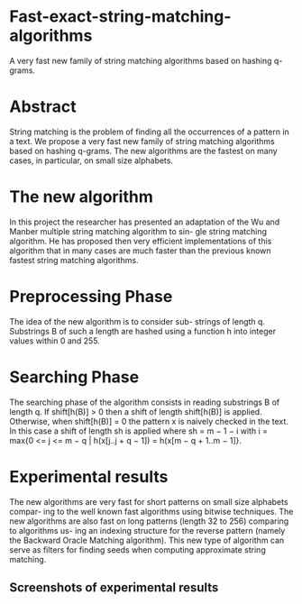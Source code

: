# Fast-exact-string-matching-algorithms
A very fast new family of string matching algorithms based on hashing q-grams.

# Abstract
String matching is the problem of finding all the occurrences of a pattern in a text. We propose a very fast new family of string
matching algorithms based on hashing q-grams. The new algorithms are the fastest on many cases, in particular, on small size
alphabets.

# The new algorithm
In this project the researcher has presented an adaptation of the Wu
and Manber multiple string matching algorithm to sin-
gle string matching algorithm. He has proposed then very
efficient implementations of this algorithm that in many
cases are much faster than the previous known fastest
string matching algorithms.


# Preprocessing Phase

The idea of the new algorithm is to consider sub-
strings of length q. Substrings B of such a length are
hashed using a function h into integer values within 0
and 255.

# Searching Phase

The searching phase of the algorithm consists in
reading substrings B of length q. If shift[h(B)] > 0
then a shift of length shift[h(B)] is applied. Otherwise,
when shift[h(B)] = 0 the pattern x is naively checked
in the text. In this case a shift of length sh is applied where sh = m − 1 − i with i = max{0 <= j <= m − q |
h(x[j..j + q − 1]) = h(x[m − q + 1..m − 1]}.

# Experimental results
The new algorithms are very
fast for short patterns on small size alphabets compar-
ing to the well known fast algorithms using bitwise
techniques. The new algorithms are also fast on long
patterns (length 32 to 256) comparing to algorithms us-
ing an indexing structure for the reverse pattern (namely
the Backward Oracle Matching algorithm). This new
type of algorithm can serve as filters for finding seeds
when computing approximate string matching.

## Screenshots of experimental results


